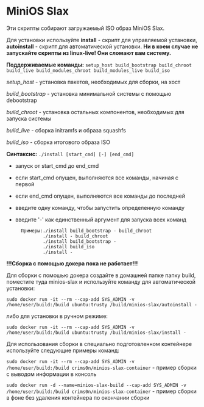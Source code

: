 # MiniOS Slax

Эти скрипты собирают загружаемый ISO образ MiniOS Slax.

Для установки используйте **install** - скрипт для управляемой установки, **autoinstall** - скрипт для автоматической установки. **Ни в коем случае не запускайте скрипты из **linux-live**! Они сломают вам систему.**

**Поддерживаемые команды:** `setup_host build_bootstrap build_chroot build_live build_modules_chroot build_modules_live build_iso`

*setup_host* - установка пакетов, необходимых для сборки, на хост

*build_bootstrap* - установка минимальной системы с помощью debootstrap

*build_chroot* - установка остальных компонентов, необходимых для запуска системы

*build_live* - сборка initramfs и образа squashfs

*build_iso* - сборка итогового образа ISO

**Синтаксис:** `./install [start_cmd] [-] [end_cmd]`
- запуск от start_cmd до end_cmd
- если start_cmd опущен, выполняются все команды, начиная с первой
- если end_cmd опущен, выполняются все команды до последней
- введите одну команду, чтобы запустить определенную команду
- введите '-' как единственный аргумент для запуска всех команд

        Примеры:./install build_bootstrap - build_chroot
                ./install - build_chroot
                ./install build_bootstrap -
                ./install build_iso
                ./install -

**!!!Сборка с помощью докера пока не работает!!!**

Для сборки с помошью докера создайте в домашней папке папку build, поместите туда minios-slax и используйте команду для автоматической установки:

`sudo docker run -it --rm --cap-add SYS_ADMIN -v /home/user/build:/build ubuntu:trusty /build/minios-slax/autoinstall -`

либо для установки в ручном режиме:

`sudo docker run -it --rm --cap-add SYS_ADMIN -v /home/user/build:/build ubuntu:trusty /build/minios-slax/install -`

Для использования сборки в специально подготовленном контейнере используйте следующие примеры команд:

`sudo docker run -it --rm --cap-add SYS_ADMIN -v /home/user/build:/build crims0n/minios-slax-container` - пример сборки с выводом информации в консоль

`sudo docker run -d --name=minios-slax-build --cap-add SYS_ADMIN -v /home/user/build:/build crims0n/minios-slax-container` - пример сборки в фоне без удаления контейнера по окончании сборки

